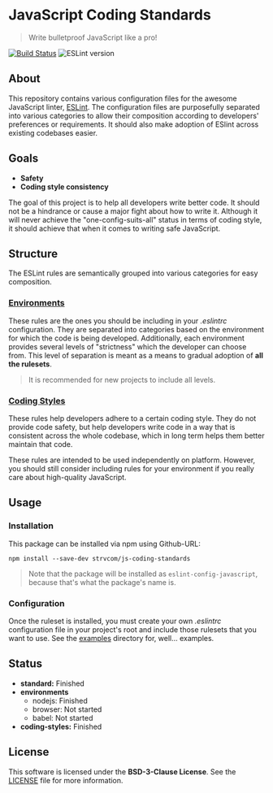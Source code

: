 # JavaScript Coding Standards

> Write bulletproof JavaScript like a pro!

[![Build Status][travis-badge]][travis-url]
![ESLint version][eslint-version]


## About

This repository contains various configuration files for the awesome JavaScript linter, [ESLint][eslint-url]. The configuration files are purposefully separated into various categories to allow their composition according to developers' preferences or requirements. It should also make adoption of ESlint across existing codebases easier.

## Goals

- **Safety**
- **Coding style consistency**

The goal of this project is to help all developers write better code. It should not be a hindrance or cause a major fight about how to write it. Although it will never achieve the "one-config-suits-all" status in terms of coding style, it should achieve that when it comes to writing safe JavaScript.

## Structure

The ESLint rules are semantically grouped into various categories for easy composition.

### [Environments](environments)

These rules are the ones you should be including in your *.eslintrc* configuration. They are separated into categories based on the environment for which the code is being developed. Additionally, each environment provides several levels of "strictness" which the developer can choose from. This level of separation is meant as a means to gradual adoption of **all the rulesets**.

> It is recommended for new projects to include all levels.

### [Coding Styles](coding-styles)

These rules help developers adhere to a certain coding style. They do not provide code safety, but help developers write code in a way that is consistent across the whole codebase, which in long term helps them better maintain that code.

These rules are intended to be used independently on platform. However, you should still consider including rules for your environment if you really care about high-quality JavaScript.

## Usage

### Installation

This package can be installed via npm using Github-URL:

`npm install --save-dev strvcom/js-coding-standards`

> Note that the package will be installed as `eslint-config-javascript`, because that's what the package's name is.

### Configuration

Once the ruleset is installed, you must create your own *.eslintrc* configuration file in your project's root and include those rulesets that you want to use. See the [examples](examples) directory for, well... examples.

## Status

- **standard:** Finished
- **environments**
  - nodejs: Finished
  - browser: Not started
  - babel: Not started
- **coding-styles:** Finished

## License

This software is licensed under the **BSD-3-Clause License**. See the [LICENSE](LICENSE) file for more information.

[eslint-url]: http://eslint.org
[travis-badge]: https://travis-ci.org/strvcom/js-coding-standards.svg
[travis-url]: https://travis-ci.org/strvcom/js-coding-standards
[eslint-version]: https://img.shields.io/badge/ESLint-2.1.0-brightgreen.svg
